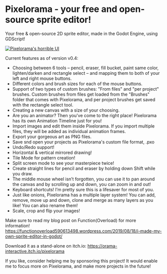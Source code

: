 # Pixelorama - your free and open-source sprite editor!
 Your free & open-source 2D sprite editor, made in the Godot Engine, using GDScript!

 [![Pixelorama's horrible UI](https://functionoverload590613498.files.wordpress.com/2019/11/screenshot_268.png)](https://www.youtube.com/watch?v=h3OJROgAR-A&list=PLVEP1Zz6BUpBiQC0CB6eNBhhLF4tEwBB-)

Current features as of version v0.4:

- Choosing between 6 tools – pencil, eraser, fill bucket, paint same color, lighten/darken and rectangle select – and mapping them to both of your left and right mouse buttons.
- Different colors and brush sizes for each of the mouse buttons.
- Support of two types of custom brushes: "From files" and "per project" brushes. Custom brushes from files get loaded from the "Brushes" folder that comes with Pixelorama, and per project brushes get saved with the rectangle select tool. 
- Creating a new canvas with a size of your choosing.
- Are you an animator? Then you've come to the right place! Pixelorama has its own Animation Timeline just for you!​
- Import images and edit them inside Pixelorama. If you import multiple files, they will be added as individual animation frames.
- Export your gorgeous art as PNG files.
- Save snd open your projects as Pixelorama's custom file format, .pxo
- Undo/Redo support!
- Horizontal & vertical mirrored drawing!
- Tile Mode for pattern creation!
- Split screen mode to see your masterpiece twice!
- Create straight lines for pencil and eraser by holding down Shift while you draw.
- The middle mouse wheel isn’t forgotten, you can use it to pan around the canvas and by scrolling up and down, you can zoom in and out!
- Keyboard shortcuts! I’m pretty sure this is a lifesaver for most of you.
- Just like onions, Pixelorama has a multiple layer system! You can add, remove, move up and down, clone and merge as many layers as you like! You can also rename them!
- Scale, crop and flip your images!

Make sure to read my blog post on Function(Overload) for more information! https://functionoverload590613498.wordpress.com/2019/08/18/i-made-my-own-sprite-editor-in-godot/

Download it as a stand-alone on itch.io: https://orama-interactive.itch.io/pixelorama

If you like, consider helping me by sponsoring this project! It would enable me to focus more on Pixelorama, and make more projects in the future!
